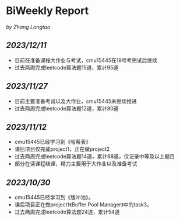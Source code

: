 # BiWeekly Report 
*by Zhang Longtao*

## *2023/12/11*
- 目前在准备课程大作业与考试，cmu15445在18号考完试后继续
- 过去两周完成leetcode算法题15道，累计95道

## *2023/11/27*
- 目前主要准备考试以及大作业，cmu15445未继续推进
- 过去两周完成leetcode算法题12道，累计80道

## *2023/11/12*
- cmu15445已经学习到《哈希表》
- 课后项目仅完成project1，正在做project2
- 过去两周完成leetcode算法题14道，累计68道，仅记录中等及以上题目
- 部分在读课程结课，精力主要用于大作业以及准备考试

## *2023/10/30*
- cmu15445已经学习到《缓冲池》。
- 课后项目正在做project1《Buffer Pool Manager》中的task3。
- 过去两周完成leetcode算法题24道，累计54道
